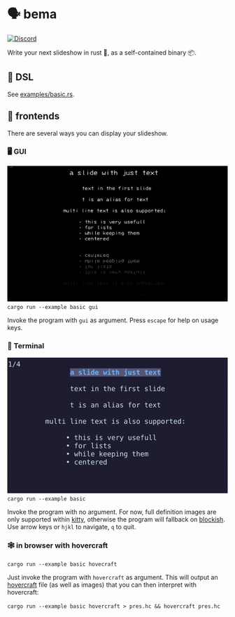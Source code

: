 # 🗣  bema 

[![Discord](https://img.shields.io/discord/828866861151289354.svg?label=discord&logo=discord&logoColor=ffffff&color=7389D8&labelColor=6A7EC2)](https://discord.gg/F684Y8rYwZ)

Write your next slideshow in rust 🦀, as a self-contained binary 📦.

## 🦀 DSL

See [examples/basic.rs](examples/basic.rs).

## 👀 frontends

There are several ways you can display your slideshow.

### 🖥  GUI

![demo](https://raw.githubusercontent.com/yazgoo/bema/gh-pages/screenshot_gui.gif)
`cargo run --example basic gui`

Invoke the program with `gui` as argument.
Press `escape` for help on usage keys.

### 💾 Terminal

![demo](https://raw.githubusercontent.com/yazgoo/bema/gh-pages/screenshot.gif)
`cargo run --example basic`

Invoke the program with no argument.
For now, full definition images are only supported within [kitty](https://sw.kovidgoyal.net/kitty/),
otherwise the program will fallback on [blockish](https://github.com/yazgoo/blockish/).
Use arrow keys or `hjkl` to navigate, `q` to quit.

### 🕸  in browser with hovercraft

`cargo run --example basic hovecraft`

Just invoke the program with `hovercraft` as argument.
This will output an [hovercraft](https://hovercraft.readthedocs.io) file (as well as images) that you
can then interpret with hovercraft:

`cargo run --example basic hovercraft > pres.hc && hovercraft pres.hc`
